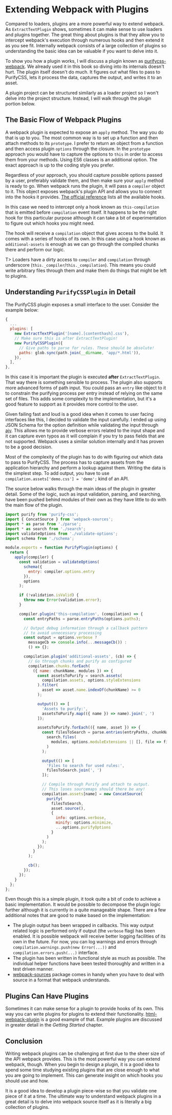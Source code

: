 # Extending Webpack with Plugins

Compared to loaders, plugins are a more powerful way to extend webpack. As `ExtractTextPlugin` shows, sometimes it can make sense to use loaders and plugins together. The great thing about plugins is that they allow you to intercept webpack's execution through numerous hooks and then extend it as you see fit. Internally webpack consists of a large collection of plugins so understanding the basic idea can be valuable if you want to delve into it.

To show you how a plugin works, I will discuss a plugin known as [purifycss-webpack](https://www.npmjs.com/package/purifycss-webpack). We already used it in this book so diving into its internals doesn't hurt. The plugin itself doesn't do much. It figures out what files to pass to PurifyCSS, lets it process the data, captures the output, and writes it to an asset.

A plugin project can be structured similarly as a loader project so I won't delve into the project structure. Instead, I will walk through the plugin portion below.

## The Basic Flow of Webpack Plugins

A webpack plugin is expected to expose an `apply` method. The way you do that is up to you. The most common way is to set up a function and then attach methods to its `prototype`. I prefer to return an object from a function and then access plugin `options` through the closure. In the `prototype` approach you would have to capture the options to `this` in order to access them from your methods. Using ES6 classes is an additional option. The exact approach is up to the coding style you prefer.

Regardless of your approach, you should capture possible options passed by a user, preferably validate them, and then make sure your `apply` method is ready to go. When webpack runs the plugin, it will pass a `compiler` object to it. This object exposes webpack's plugin API and allows you to connect into the hooks it provides. [The official reference](https://webpack.js.org/pluginsapi/compiler/) lists all the available hooks.

In this case we need to intercept only a hook known as `this-compilation` that is emitted before `compilation` event itself. It happens to be the right hook for this particular purpose although it can take a bit of experimentation to figure out which hooks you might need.

The hook will receive a `compilation` object that gives access to the build. It comes with a series of hooks of its own. In this case using a hook known as `additional-assets` is enough as we can go through the compiled chunks there and perform our logic.

T> Loaders have a dirty access to `compiler` and `compilation` through underscore (`this._compiler`/`this._compilation`). This means you could write arbitrary files through them and make them do things that might be left to plugins.

## Understanding `PurifyCSSPlugin` in Detail

The PurifyCSS plugin exposes a small interface to the user. Consider the example below:

```javascript
{
  ...
  plugins: [
    new ExtractTextPlugin('[name].[contenthash].css'),
    // Make sure this is after ExtractTextPlugin!
    new PurifyCSSPlugin({
      // Give paths to parse for rules. These should be absolute!
      paths: glob.sync(path.join(__dirname, 'app/*.html')),
    }),
  ],
},
```

In this case it is important the plugin is executed **after** `ExtractTextPlugin`. That way there is something sensible to process. The plugin also supports more advanced forms of path input. You could pass an `entry` like object to it to constrain the purifying process per entry instead of relying on the same set of files. This adds some complexity to the implementation, but it's a good feature to support as it provides more control to the user.

Given failing fast and loud is a good idea when it comes to user facing interfaces like this, I decided to validate the input carefully. I ended up using JSON Schema for the option definition while validating the input through [ajv](https://www.npmjs.com/package/ajv). This allows me to provide verbose errors related to the input shape and it can capture even typos as it will complain if you try to pass fields that are not supported. Webpack uses a similar solution internally and it has proven to be a good decision.

Most of the complexity of the plugin has to do with figuring out which data to pass to PurifyCSS. The process has to capture assets from the application hierarchy and perform a lookup against them. Writing the data is the simplest step. To add output, you have to use `compilation.assets['demo.css'] = 'demo';` kind of an API.

The source below walks through the main ideas of the plugin in greater detail. Some of the logic, such as input validation, parsing, and searching, have been pushed behind modules of their own as they have little to do with the main flow of the plugin.

```javascript
import purify from 'purify-css';
import { ConcatSource } from 'webpack-sources';
import * as parse from './parse';
import * as search from './search';
import validateOptions from './validate-options';
import schema from './schema';

module.exports = function PurifyPlugin(options) {
  return {
    apply(compiler) {
      const validation = validateOptions(
        schema({
          entry: compiler.options.entry
        }),
        options
      );

      if (!validation.isValid) {
        throw new Error(validation.error);
      }

      compiler.plugin('this-compilation', (compilation) => {
        const entryPaths = parse.entryPaths(options.paths);

        // Output debug information through a callback pattern
        // to avoid unnecessary processing
        const output = options.verbose ?
          messageCb => console.info(...messageCb()) :
          () => {};

        compilation.plugin('additional-assets', (cb) => {
          // Go through chunks and purify as configured
          compilation.chunks.forEach(
            ({ name: chunkName, modules }) => {
              const assetsToPurify = search.assets(
                compilation.assets, options.styleExtensions
              ).filter(
                asset => asset.name.indexOf(chunkName) >= 0
              );

              output(() => [
                'Assets to purify:',
                assetsToPurify.map(({ name }) => name).join(', ')
              ]);

              assetsToPurify.forEach(({ name, asset }) => {
                const filesToSearch = parse.entries(entryPaths, chunkName).concat(
                  search.files(
                    modules, options.moduleExtensions || [], file => file.resource
                  )
                );

                output(() => [
                  'Files to search for used rules:',
                  filesToSearch.join(', ')
                ]);

                // Compile through Purify and attach to output.
                // This loses sourcemaps should there be any!
                compilation.assets[name] = new ConcatSource(
                  purify(
                    filesToSearch,
                    asset.source(),
                    {
                      info: options.verbose,
                      minify: options.minimize,
                      ...options.purifyOptions
                    }
                  )
                );
              });
            }
          );

          cb();
        });
      });
    }
  };
};
```

Even though this is a simple plugin, it took quite a bit of code to achieve a basic implementation. It would be possible to decompose the plugin logic further although it is currently in a quite manageable shape. There are a few additional notes that are good to make based on the implementation:

* The plugin output has been wrapped in callbacks. This way output related logic is performed only if output (the `verbose` flag) has been enabled. It is possible webpack will receive better logging facilities of its own in the future. For now, you can log warnings and errors through `compilation.warnings.push(new Error(...))` and `compilation.errors.push(...)` interface.
* The plugin has been written in functional style as much as possible. The individual helper functions have been tested thoroughly and written in a test driven manner.
* [webpack-sources](https://www.npmjs.com/package/webpack-sources) package comes in handy when you have to deal with source in a format that webpack understands.

## Plugins Can Have Plugins

Sometimes it can make sense for a plugin to provide hooks of its own. This way you can write plugins for plugins to extend their functionality. [html-webpack-plugin](https://www.npmjs.com/package/html-webpack-plugin) is a good example of that. Example plugins are discussed in greater detail in the *Getting Started* chapter.

## Conclusion

Writing webpack plugins can be challenging at first due to the sheer size of the API webpack provides. This is the most powerful way you can extend webpack, though. When you begin to design a plugin, it is a good idea to spend some time studying existing plugins that are close enough to what you are going to implement. This can generate insight on which hooks you should use and how.

It is a good idea to develop a plugin piece-wise so that you validate one piece of it at a time. The ultimate way to understand webpack plugins in a great detail is to delve into webpack source itself as it is literally a big collection of plugins.

